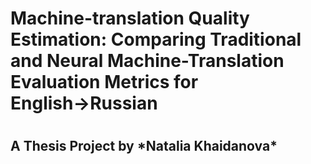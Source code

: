 <h1>Machine-translation Quality Estimation: Comparing Traditional and Neural Machine-Translation Evaluation Metrics for English→Russian<h1>
  
<h2>A Thesis Project by *Natalia Khaidanova*<h2>



